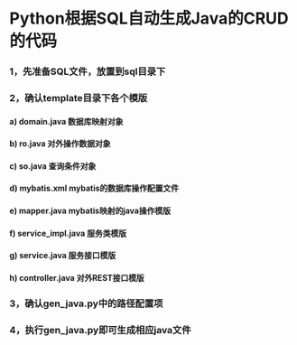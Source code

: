 # Python根据SQL自动生成Java的CRUD的代码
### 1，先准备SQL文件，放置到sql目录下
### 2，确认template目录下各个模版
#### a) domain.java 数据库映射对象
#### b) ro.java 对外操作数据对象
#### c) so.java 查询条件对象
#### d) mybatis.xml mybatis的数据库操作配置文件
#### e) mapper.java mybatis映射的java操作模版
#### f) service_impl.java 服务类模版
#### g) service.java 服务接口模版
#### h) controller.java 对外REST接口模版
### 3，确认gen_java.py中的路径配置项
### 4，执行gen_java.py即可生成相应java文件